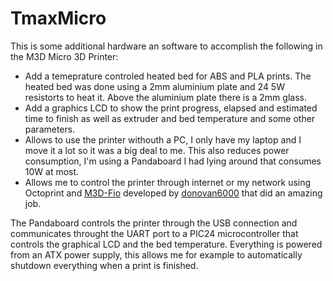 # TmaxMicro
This is some additional hardware an software to accomplish the following in the M3D Micro 3D Printer:

  * Add a temeprature controled heated bed for ABS and PLA prints. The heated bed was done using a 2mm aluminium plate and 24 5W resistorts to heat it. Above the aluminium plate there is a 2mm glass.
  * Add a graphics LCD to show the print progress, elapsed and estimated time to finish as well as extruder and bed temperature and some other parameters.
  * Allows to use the printer withouth a PC, I only have my laptop and I move it a lot so it was a big deal to me. This also reduces power consumption, I'm using a Pandaboard I had lying around that consumes 10W at most.
  * Allows me to control the printer through internet or my network using Octoprint and [M3D-Fio](https://github.com/donovan6000/M3D-Fio) developed by [donovan6000](https://github.com/donovan6000) that did an amazing job.
  
The Pandaboard controls the printer through the USB connection and communicates throught the UART port to a PIC24 microcontroller that controls the graphical LCD and the bed temperature. Everything is powered from an ATX power supply, this allows me for example to automatically shutdown everything when a print is finished.
  

